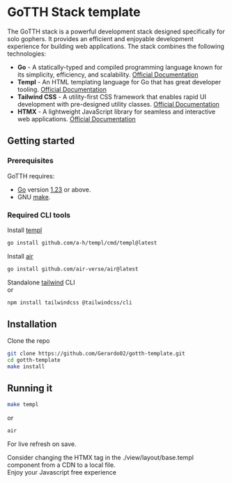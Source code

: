 # GoTTH Stack template

The GoTTH stack is a powerful development stack designed specifically for solo gophers. It provides an efficient and enjoyable development experience for building web applications. The stack combines the following technologies:

- **Go** - A statically-typed and compiled programming language known for its simplicity, efficiency, and scalability. [Official Documentation](https://golang.org/doc/)
- **Templ** - An HTML templating language for Go that has great developer tooling. [Official Documentation](https://templ.guide/)
- **Tailwind CSS** - A utility-first CSS framework that enables rapid UI development with pre-designed utility classes. [Official Documentation](https://tailwindcss.com/docs/)
- **HTMX** - A lightweight JavaScript library for seamless and interactive web applications. [Official Documentation](https://htmx.org/docs/)

## Getting started

### Prerequisites

GoTTH requires: 
- [Go](https://go.dev/) version [1.23](https://go.dev/doc/devel/release#go1.23.0) or above.
- GNU [make](https://www.gnu.org/software/make/).

### Required CLI tools

Install [templ](https://templ.guide/quick-start/installation/)
```bash
go install github.com/a-h/templ/cmd/templ@latest
```

Install [air](https://github.com/air-verse/air)
```bash
go install github.com/air-verse/air@latest
```

Standalone [tailwind](https://github.com/tailwindlabs/tailwindcss/releases/tag/v4.1.11) CLI
<br />
or
```bash
npm install tailwindcss @tailwindcss/cli
```

## Installation
Clone the repo
```bash
git clone https://github.com/Gerardo02/gotth-template.git
cd gotth-template
make install
```

## Running it
```bash
make templ
```
or
```bash
air
```
For live refresh on save.

Consider changing the HTMX tag in the ./view/layout/base.templ component from a CDN to a local file.
<br />
Enjoy your Javascript free experience
